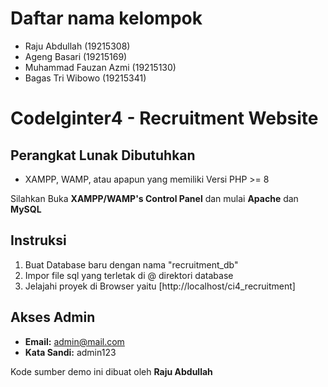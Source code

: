# Daftar nama kelompok
- Raju Abdullah (19215308)
- Ageng Basari (19215169)
- Muhammad Fauzan Azmi (19215130)
- Bagas Tri Wibowo (19215341)

# CodeIginter4 - Recruitment Website

## Perangkat Lunak Dibutuhkan
- XAMPP, WAMP, atau apapun yang memiliki Versi PHP >= 8

Silahkan Buka **XAMPP/WAMP's Control Panel** dan mulai **Apache** dan **MySQL**

## Instruksi

1. Buat Database baru dengan nama "recruitment_db"
2. Impor file sql yang terletak di @ direktori database
3. Jelajahi proyek di Browser yaitu [http://localhost/ci4_recruitment]

## Akses Admin

- **Email:** admin@mail.com
- **Kata Sandi:** admin123

Kode sumber demo ini dibuat oleh **Raju Abdullah**
